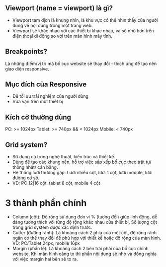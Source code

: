 ## Viewport (name = viewport) là gì?

- Viewport tạm dịch là khung nhìn, là khu vực có thể nhìn thấy của người dùng về nội dung trong một trang web.
- Viewport sẽ khác nhau với các thiết bị khác nhau, và sẽ nhỏ hơn trên điện thoại di động so với trên màn hình máy tính.

## Breakpoints?

Là những điểm/vị trí mà bố cục website sẽ thay đổi - thích ứng để tạo nên giao diện responsive.

## Mục đích của Responsive

- Để tối ưu trải nghiệm của người dùng
- Vừa vặn trên một thiết bị

## Kích cỡ thường dùng

PC: >= 1024px
Tablet: >= 740px && < 1024px
Mobile: < 740px

## Grid system?

- Sử dụng cả trong nghệ thuật, kiến trúc và thiết kế.
- Dùng để tạo các khung nền, hỗ trợ việc sắp xếp bố cục theo trật tự/ thống nhất/ cân bằng.
- Hệ thống lưới thường gặp: Lưới nhiều cột, lưới 1 cột, lưới module, lưới đường cơ sở.
- VD: PC 12|16 cột, tablet 8 cột, mobile 4 cột

# 3 thành phần chính

- Column (cột): Độ rộng sử dụng đơn vị % (tương đối) giúp linh động, dễ dàng tương thích với từng độ rộng khác nhau của thiết bị. Số lượng cột trong grid system được xác định trước.
- Gutter (đường rãnh): Là khoảng cách 2 phía của một cột, độ rộng rãnh ngăn có thể thay đổi để phù hợp với thiết kế hoặc độ rộng của màn hình. VD: PC/Tablet 24px, mobile 16px
- Margin (phần lề): Là khoảng cách 2 bên trái phải của bố cục chính website. Khi màn hình càng to thì phần nội dung sẽ nhỏ và đồng nghĩa với việc margin hai bên sẽ to ra.
